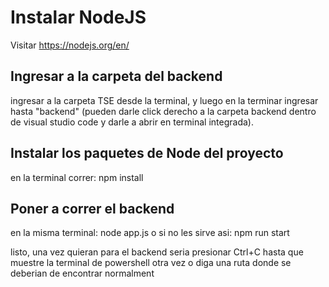 # Instalar NodeJS
Visitar https://nodejs.org/en/

## Ingresar a la carpeta del backend
ingresar a la carpeta TSE desde la terminal, y luego en la terminar ingresar hasta "backend"
(pueden darle click derecho a la carpeta backend dentro de visual studio code y darle a abrir en terminal integrada).

## Instalar los paquetes de Node del proyecto
en la terminal correr: npm install

## Poner a correr el backend

en la misma terminal: node app.js
o si no les sirve asi: npm run start

listo, una vez quieran para el backend
seria presionar Ctrl+C hasta que muestre la terminal de powershell otra vez o diga una ruta donde se deberian de encontrar normalment
